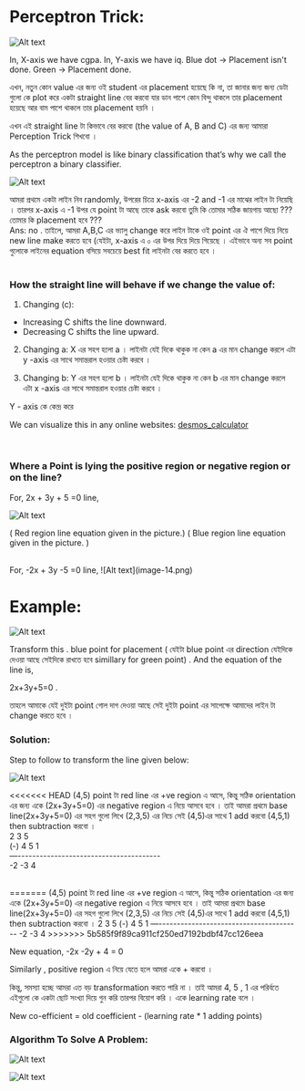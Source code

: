 
# Perceptron Trick:

![Alt text](image-11.png)

In, X-axis we have cgpa.
In, Y-axis we have iq.
Blue dot  -> Placement isn't done.
Green -> Placement done.

এখন, নতুন কোন  value এর জন্য ওই student এর placement  হয়েছে কি না, তা জানার জন্য জন্য ডেটা গুলো কে plot করে একটা straight line  বের করবো যার ডান পাশে কোন বিন্দু থাকলে তার placement হয়েছে আর বাম পাশে থাকলে তার placement হয়নি । 

 এখন এই straight line  টা কিভাবে বের করবো (the value of A, B and C) এর জন্য আমারা Perception Trick শিখবো । 

As the perceptron model is like binary classification that’s why we call the perceptron a binary classifier.

![Alt text](image-12.png)

আমরা প্রথমে একটা লাইন নিব randomly,  উপরের চিত্রে x-axis এর -2 and -1 এর মাঝের লাইন টা নিয়েছি । তারপর x-axis এ  -1 উপর যে point  টা আছে তাকে  ask করবো তুমি কি তোমার সঠিক জায়গায় আছো ??? তোমার কি placement  হবে ???  <br>
Ans: no . 
তাইলে, আমরা A,B,C এর ভ্যালু change করে লাইন টাকে ওই  point এর ঐ পাশে দিয়ে নিয়ে new line make করতে হবে (যেইটা, x-axis এ  ০ এর উপর দিয়ে দিয়ে গিয়েছে । এইভাবে অন্য সব  point গুলোকে লাইনের equation    বসিয়ে সবচেয়ে best fit লাইনটা বের করতে হবে ।  
<br>

### How the straight line will behave if we change the value of: 

1.  Changing (c):
   - Increasing C shifts the line downward.
   - Decreasing C shifts the line upward.

2. Changing a:
   X এর সহগ হলো a । লাইনটা যেই দিকে থাকুক না কেন a  এর মান change করলে এটা y -axis এর সাথে সমান্তরাল হওয়ার চেষ্টা করবে । 

3. Changing b: 
    Y এর সহগ হলো b । লাইনটা যেই দিকে থাকুক না কেন b  এর মান change করলে এটা x -axis এর সাথে সমান্তরাল হওয়ার চেষ্টা করবে । 

Y - axis কে কেন্দ্র করে 

 We can visualize  this in any online websites:  [desmos_calculator](https://www.desmos.com/calculator)

<br>

### Where a Point is lying the positive region or negative region or on the line?
For, 2x + 3y + 5 =0 line,

![Alt text](image-13.png)

( Red region line equation given in the picture.)
( Blue region line equation given in the picture. )

<br>
For, -2x + 3y -5 =0 line,
![Alt text](image-14.png)

# Example: 

![Alt text](image-15.png)

Transform this . blue point for placement ( যেইটা blue point এর direction যেইদিকে দেওয়া আছে সেইদিকে রাখতে হবে simillary for green point)  . And the equation of the line is,  

2x+3y+5=0 .

তাহলে আমাকে যেই দুইটা point গোল দাগ দেওয়া  আছে সেই দুইটা point এর সাপেক্ষে আমাদের লাইন টা change করতে হবে । 

### Solution: 
Step to follow to transform the line given below: 

![Alt text](image-16.png)


<<<<<<< HEAD
(4,5) point টা red line এর +ve region এ আসে, কিন্তু সঠিক orientation এর জন্য একে (2x+3y+5=0) এর  negative region এ নিয়ে আসবে হবে । তাই আমরা প্রথমে base line(2x+3y+5=0) এর সহগ গুলো লিখে (2,3,5) এর নিচে সেই (4,5)এর সাথে 1 add করবো (4,5,1) then subtraction করবো ।  <br>
2 	 3 	 5 <br>
(-)  4	 5	 1  <br>
—--------------------------------------- <br>
-2	-3	4 

<br>
=======
(4,5) point টা red line এর +ve region এ আসে, কিন্তু সঠিক orientation এর জন্য একে (2x+3y+5=0) এর  negative region এ নিয়ে আসবে হবে । তাই আমরা প্রথমে base line(2x+3y+5=0) এর সহগ গুলো লিখে (2,3,5) এর নিচে সেই (4,5)এর সাথে 1 add করবো (4,5,1) then subtraction করবো । 
            2 	 3 	 5 
       (-)  4	 5	 1 
—---------------------------------------
	        -2	-3	4
>>>>>>> 5b585f9f89ca911cf250ed7192bdbf47cc126eea

New equation, -2x -2y + 4 = 0

Similarly , positive region এ নিয়ে যেতে হলে আমরা একে + করবো । 

কিন্তু, সমস্যা হচ্ছে আমরা এত বড় transformation করতে পারি না । তাই আমরা 4, 5 , 1 এর পরির্বতে এইগুলো কে একটা ছোট সংখ্যা দিয়ে গুন করি তারপর বিয়োগ করি । একে learning rate বলে । 

New co-efficient = old coefficient - (learning rate * 1 adding points)

### Algorithm To Solve A Problem:

![Alt text](image-17.png)

![Alt text](image-18.png)


